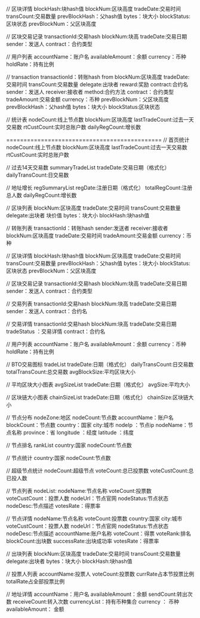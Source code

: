 // 区块详情
blockHash:块hash值
blockNum:区块高度
tradeDate:交易时间
transCount:交易数量
prevBlockHash：父hash值
bytes：块大小
blockStatus:区块状态
prevBlockNum：父区块高度



// 区块交易记录
transactionId:交易hash
blockNum:块高
tradeDate:交易日期
sender：发送人
contract：合约类型



// 用户列表
accountName：账户名
availableAmount：余额
currency：币种
holdRate：持有比例


// transaction
transactionId：转账hash
from
blockNum:区块高度
tradeDate:交易时间
transCount:交易数量
delegate:出块者
reward:奖励
contract:合约名
sender：发送人
receiver:接收者
method:合约方法
contract：合约类型
tradeAmount:交易金额
currency：币种
prevBlockNum：父区块高度
prevBlockHash：父hash值
bytes：块大小
blockStatus:区块状态



// 统计表
nodeCount:线上节点数
blockNum:区块高度
lastTradeCount:过去一天交易数
rtCustCount:实时总账户数
dailyRegCount:增长数


=============================================
// 首页统计
nodeCount:线上节点数
blockNum:区块高度
lastTradeCount:过去一天交易数
rtCustCount:实时总账户数

// 过去14天交易数
summaryTradeList
tradeDate:交易日期（格式化）
dailyTransCount:日交易数

// 地址增长
regSummaryList
regDate:注册日期（格式化）
totalRegCount:注册总人数
dailyRegCount:增长数

// 区块列表
blockNum:区块高度
tradeDate:交易时间
transCount:交易数量
delegate:出块者
块价值
bytes：块大小
blockHash:块hash值

// 转账列表
transactionId：转账hash
sender:发送者
receiver:接收者
blockNum:区块高度
tradeDate:交易时间
tradeAmount:交易金额
currency：币种

// 区块详情
blockHash:块hash值
blockNum:区块高度
tradeDate:交易时间
transCount:交易数量
prevBlockHash：父hash值
bytes：块大小
blockStatus:区块状态
prevBlockNum：父区块高度

// 区块交易记录
transactionId:交易hash
blockNum:块高
tradeDate:交易日期
sender：发送人
contract：合约类型


// 交易列表
transactionId:交易hash
blockNum:块高
tradeDate:交易日期
sender：发送人
contract：合约名

// 交易详情
transactionId:交易hash
blockNum:块高
tradeDate:交易日期
tradeStatus ：交易详情
contract：合约名


// 用户列表
accountName：账户名
availableAmount：余额
currency：币种
holdRate：持有比例


// BTO交易图标
tradeList
tradeDate:日期（格式化）
dailyTransCount:日交易数
totalTransCount:总交易数
avgBlockSize:平均区块大小

// 平均区块大小图表
avgSizeList
tradeDate:日期（格式化）
avgSize:平均大小


// 区块链大小图表
chainSizeList
tradeDate:日期（格式化）
chainSize:区块链大小

// 节点分布
nodeZone:地区
nodeCount:节点数
accountName：账户名
blockCount：节点数
country：国家
city:城市
nodeIp ：节点ip
nodeName：节点名称
province：省
longitude ：经度
latitude ：纬度


// 节点排名
rankList
country:国家
nodeCount:节点数

// 节点统计
country:国家
nodeCount:节点数

// 超级节点统计
nodeCount:超级节点
voteCount:总已投票数
voteCustCount:总已投人数

// 节点列表
nodeList:
nodeName:节点名称
voteCount:投票数
voteCustCount：投票人数
nodeUrl：节点官网
nodeStatus:节点状态
nodeDesc:节点描述
votesRate：得票率

// 节点详情
nodeName:节点名称
voteCount:投票数
country:国家
city:城市
voteCustCount：投票人数
nodeUrl：节点官网
nodeStatus:节点状态
nodeDesc:节点描述
accountName:账户名称
voteCount：得票
voteRank:排名
blockCount:出块数
successRate:出块成功率 
votesRate：得票率


// 出块列表
blockNum:区块高度
tradeDate:交易时间
transCount:交易数量
delegate:出块者
bytes：块大小
blockHash:块hash值


// 投票人列表
accountName:投票人
voteCount:投票数
currRate占本节投票比例
totalRate占全部投票比例

// 地址详情
accountName：用户名
availableAmount：余额
sendCount:转出次数
receiveCount:转入次数
currencyList：持有币种集合
currency ： 币种
availableAmount： 金额

